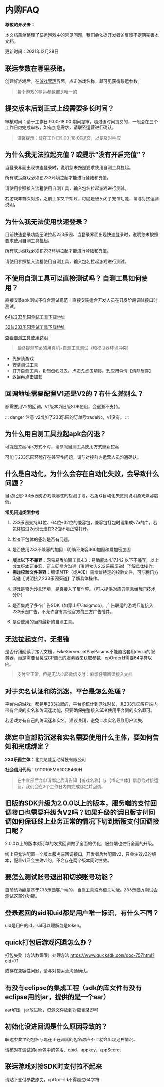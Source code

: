 # 内购FAQ

**尊敬的开发者：**

本文档简单整理了联运游戏中的常见问题，我们会依据开发者的反馈不定期完善本文档。

更新时间：2021年12月28日

## 联运参数在哪里获取。

创建好游戏后，在[游戏管理](https://dev.233leyuan.com/#/gamemanger)界面，点击游戏名称，即可见获得联运参数。

> 每个游戏的联运参数都是唯一的

## 提交版本后到正式上线需要多长时间？

审核时间：请于工作日 9:00-18:00 期间提审，超过该时间提交的，一般会在三个工作日内完成审核，如有加急需求，请联系运营进行确认。

> 温馨提示：请在工作日9:00-18:00提交，以便及时响应

## 为什么我无法拉起充值？或提示“没有开启充值”？

当登录界面出现快速登录时，说明您未按照要求使用自测工具拉起。

所有联运游戏必须在233环境拉起才能进行登陆和充值。

请使用参照接入流程使用自测工具，输入包名拉起游戏进行测试。

若游戏非首次对接，之前上架又下架过，可能是被关闭了充值功能，请与对接运营说明。

## 为什么我无法使用快速登录？

目前快速登录功能无法拉起233乐园、当登录界面出现快速登录时，说明您未按照要求使用自测工具拉起。

所有联运游戏必须在233环境拉起才能进行登陆和充值。

请使用参照接入流程使用自测工具，输入包名拉起游戏进行测试。 

## 不使用自测工具可以直接测试吗？ 自测工具如何使用？

直接安装apk测试不符合测试规范！直接安装适合开发人员在开发阶段调试接口时测试。

[64位233乐园测试工具下载地址](https://www.233leyuan.com/apiserv/api/deliveryTest/ABTest?id=kfz64)

[32位233乐园测试工具下载地址](https://www.233leyuan.com/apiserv/api/deliveryTest/ABTest?id=kfz)

[查看自测工具使用说明](https://doc.233leyuan.com/operate/test_tools.html)

> 最终提测前必须用真机+自测工具测试（和模拟器环境冲突）

- 先安装游戏
- 安装测试工具
- 打开自测工具，复制包名进去，点击先点击清除，到应用详情【清除缓存】
- 返回再点击加载

## 回调地址需要配置V1还是V2的？有什么差别么？

都需要用V2的回调，V1版本为旧版SDK使用，会逐渐不支持。

::: danger 注意
v2增加了233乐园的订单号tradeNo，v1没有。
:::

## 为什么用自测工具拉起apk会闪退？

可能是拉起apk方式不对，请参照自测工具使用方式重新拉起

可能与233乐园环境存在兼容性问题，请与对接群内运营人员沟通确认。

## 什么是自动化，为什么会存在自动化失败，会导致什么问题？

自动化是233乐园对游戏兼容性的检测手段，若游戏自动化失败则说明游戏兼容度低。

**常见闪退类型参考**

1. 233乐园支持64位、64位+32位的兼容包，兼容包打包时请集成v7a的库。若包体超过2g也无法在32位环境正常打开。

2. 检查下包体的签名是否有问题。

3. 是否使用233不兼容的加固：明确不兼容360加固和爱加密加固
- **版本以下不兼容**：网易易盾加固工具4.3；易盾版本4.17.142 以下不兼容，以上或本版本可兼容，可与网易方沟通【说明接入233乐园渠道】了解具体操作。
- **需加校验文件兼容**：腾讯MTP（或ACE）需增加特定的校验文件，可与腾讯方沟通【说明接入233乐园渠道】了解具体操作。

4. 游戏是否为沙盒环境，是否接入了反作弊。（可以提供对应的信息给我们技术分析）

5. 是否集成了多个广告SDK（如穿山甲和sigmob），广告联运的游戏只能接入233乐园广告，不允许含有其他官方的三方广告插件。

6. 是否使用的当前最新的自测工具。

## 无法拉起支付，无报错

是否仔细阅读了接入文档，FakeServer.getPayParams不能直接套用demo的服务器，而是需要替换成CP自己的服务器来获取参数，cpOrderId需要64字符以内。
> 支付宝正常，但是无法拉起微信支付：麻烦仔细阅读接入文档

## 对于实名认证和防沉迷，平台是怎么处理？

平台内的游戏，都是用233拉起的，平台能统计到游戏时长，且233乐园客户端内带有合规的实名和防沉迷功能，只要确保完整接入SDK使用平台侧的实名即可。

若游戏方有自己的防沉迷和实名，建议关闭，避免二次实名导致用户流失。

## 绑定中宣部防沉迷和实名需要使用什么主体，要如何告知和完成绑定？

**233乐园主体**：北京龙威互动科技有限公司

**社会信用代码**：91110105MA00G8460H

> 在中宣部后台申请绑定后请告知【游戏名称】与【绑定主体】信息给对接运营，我们会在3个工作日内内完成绑定并回调。 

## 旧版的SDK升级为2.0.0以上的版本，服务端的支付回调接口也需要升级为V2吗？如果升级的话旧版支付回调如何保证线上业务正常的情况下切到新版支付回调接口呢？

2.0.0以上的版本对订单的发货回调做了全面的优化，服务端也进行全面的升级。

线上只允许配置一个版本服务端回调接口，开发者后台配置v2，只会生效v2的版本，配置v1只会生效v1的，不会存在两个版本同时生效。

## 要怎么测试账号退出和切换账号功能？

目前该功能是基于233乐园客户端的，自测工具没有相关功能。233乐园方测试会测试这部分功能。

## 登录返回的sid和uid都是用户唯一标识，有什么不同？

uid是用户的id，sid可以理解为是token。

## quick打包后游戏闪退怎么办？

打包失败（方法数超限）处理方法 https://www.quicksdk.com/doc-757.html?cid=71

或存在兼容性问题，请与对接运营沟通确认。

## 有没有eclipse的集成工程（sdk的库文件有没有eclipse用的jar，提供的是一个aar）

aar解压，jar放进lib，资源文件放到对应目录即可

## 初始化没进回调是什么原因导致的？

联运参数里的包名与现在正在调试的包名对应不上就会出现这种情况。

请核对在调试的apk包中的包名、cpid、appkey、appSecret

## 联运游戏对接SDK时支付拉不起来

请贴下支付参数原文，cpOrderId不得超过64字符
